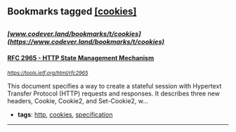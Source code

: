 ## Bookmarks tagged [[cookies]](https://www.codever.land/search?q=[cookies])

_<sup><sup>[www.codever.land/bookmarks/t/cookies](https://www.codever.land/bookmarks/t/cookies)</sup></sup>_
---
#### [RFC 2965 - HTTP State Management Mechanism](https://tools.ietf.org/html/rfc2965)
_<sup>https://tools.ietf.org/html/rfc2965</sup>_

   This document specifies a way to create a stateful session with
   Hypertext Transfer Protocol (HTTP) requests and responses.  It
   describes three new headers, Cookie, Cookie2, and Set-Cookie2, w...
* **tags**: [http](../tagged/http.md), [cookies](../tagged/cookies.md), [specification](../tagged/specification.md)
---
